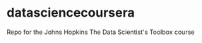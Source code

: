 datasciencecoursera
===================

Repo for the Johns Hopkins The Data Scientist's Toolbox course
